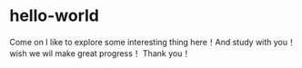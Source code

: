 # hello-world
Come on
I like to explore some interesting thing here！And study with you！wish we wil make great progress！
Thank you！
